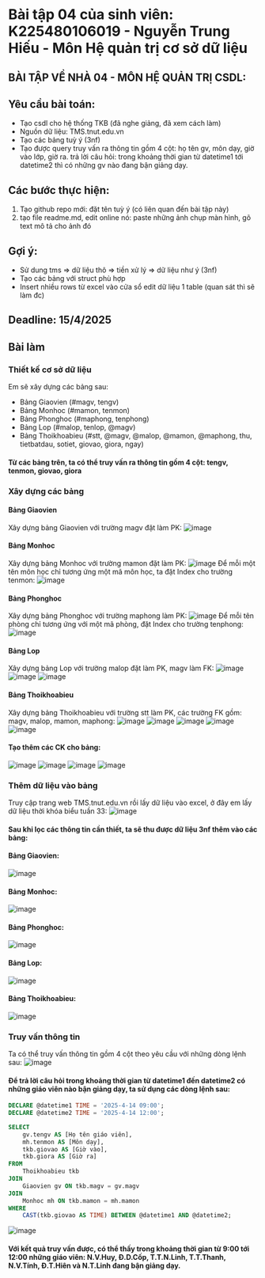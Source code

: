 # Bài tập 04 của sinh viên: K225480106019 - Nguyễn Trung Hiếu - Môn Hệ quản trị cơ sở dữ liệu
## BÀI TẬP VỀ NHÀ 04 - MÔN HỆ QUẢN TRỊ CSDL:
## Yêu cầu bài toán:
 - Tạo csdl cho hệ thống TKB (đã nghe giảng, đã xem cách làm)
 - Nguồn dữ liệu: TMS.tnut.edu.vn
 - Tạo các bảng tuỳ ý (3nf)
 - Tạo được query truy vấn ra thông tin gồm 4 cột: họ tên gv, môn dạy, giờ vào lớp, giờ ra.
   trả lời câu hỏi: trong khoảng thời gian từ datetime1 tới datetime2 thì có những gv nào đang bận giảng dạy.
## Các bước thực hiện:
1. Tạo github repo mới: đặt tên tuỳ ý (có liên quan đến bài tập này)
2. tạo file readme.md, edit online nó:
   paste những ảnh chụp màn hình, gõ text mô tả cho ảnh đó
## Gợi ý:
- Sử dung tms => dữ liệu thô => tiền xử lý => dữ liệu như ý (3nf)
- Tạo các bảng với struct phù hợp
- Insert nhiều rows từ excel vào cửa sổ edit dữ liệu 1 table (quan sát thì sẽ làm đc)
## Deadline: 15/4/2025
## Bài làm
### Thiết kế cơ sở dữ liệu
Em sẽ xây dựng các bảng sau:
- Bảng Giaovien (#magv, tengv)
- Bảng Monhoc (#mamon, tenmon)
- Bảng Phonghoc (#maphong, tenphong)
- Bảng Lop (#malop, tenlop, @magv)
- Bảng Thoikhoabieu (#stt, @magv, @malop, @mamon, @maphong, thu, tietbatdau, sotiet, giovao, giora, ngay)
#### Từ các bảng trên, ta có thể truy vấn ra thông tin gồm 4 cột: tengv, tenmon, giovao, giora
### Xây dựng các bảng
#### Bảng Giaovien
Xây dựng bảng Giaovien với trường magv đặt làm PK:
![image](https://github.com/user-attachments/assets/f1203dfe-5cd9-45e6-9d79-462d7e3f8e19)
#### Bảng Monhoc
Xây dựng bảng Monhoc với trường mamon đặt làm PK:
![image](https://github.com/user-attachments/assets/0f424f67-e3d9-4c02-a034-c709fbafc0c1)
Để mỗi một tên môn học chỉ tương ứng một mã môn học, ta đặt Index cho trường tenmon:
![image](https://github.com/user-attachments/assets/ba9ae00c-6a35-44ad-a006-b619302d122d)
#### Bảng Phonghoc
Xây dựng bảng Phonghoc với trường maphong làm PK:
![image](https://github.com/user-attachments/assets/8cda683f-fcce-420a-b62a-5e24de1fe0c8)
Để mỗi tên phòng chỉ tương ứng với một mã phòng, đặt Index cho trường tenphong:
![image](https://github.com/user-attachments/assets/d0a37911-6ac7-4144-b310-e51a06888f18)
#### Bảng Lop
Xây dựng bảng Lop với trường malop đặt làm PK, magv làm FK:
![image](https://github.com/user-attachments/assets/20e7c0b3-3bf0-44f2-bb12-ace05b9fb511)
![image](https://github.com/user-attachments/assets/39f2043a-9743-4e37-b1c6-8a9d8a2c2a28)
![image](https://github.com/user-attachments/assets/5aa4080f-ce99-4b8b-a86f-737008235879)
#### Bảng Thoikhoabieu
Xây dựng bảng Thoikhoabieu với trường stt làm PK, các trường FK gồm: magv, malop, mamon, maphong:
![image](https://github.com/user-attachments/assets/47c0b1c6-fcee-43bb-9713-64905c1a0bfd)
![image](https://github.com/user-attachments/assets/faa2ce4c-8100-4514-83a1-fc724a0fb9b3)
![image](https://github.com/user-attachments/assets/74c2725d-c36d-4d62-94ee-9c066173586f)
![image](https://github.com/user-attachments/assets/c139498c-ceca-4f4a-9731-46b3bb9deacf)
![image](https://github.com/user-attachments/assets/4008b5d9-be21-4d04-987d-94af28201e8d)
#### Tạo thêm các CK cho bảng:
![image](https://github.com/user-attachments/assets/bc731b81-a98b-4e74-a929-5cf914e7ed97)
![image](https://github.com/user-attachments/assets/705f5a01-1660-46cf-afa5-e41ac84e9fa8)
![image](https://github.com/user-attachments/assets/eea2edac-ee0f-4666-abd2-f21c1a7afa8a)
![image](https://github.com/user-attachments/assets/e92fb4f1-8261-44d0-9a08-735d74fe18b9)
### Thêm dữ liệu vào bảng
Truy cập trang web TMS.tnut.edu.vn rồi lấy dữ liệu vào excel, ở đây em lấy dữ liệu thời khóa biểu tuần 33:
![image](https://github.com/user-attachments/assets/2c1601c1-9fec-45af-8655-d9400493ed02)
#### Sau khi lọc các thông tin cần thiết, ta sẽ thu được dữ liệu 3nf thêm vào các bảng:
#### Bảng Giaovien:
![image](https://github.com/user-attachments/assets/9f40550a-a6b1-4691-b99a-9b36fe67d975)
#### Bảng Monhoc:
![image](https://github.com/user-attachments/assets/0d31b964-8ed5-4537-a92f-4ba9b14d26a9)
#### Bảng Phonghoc:
![image](https://github.com/user-attachments/assets/44fb6a94-147b-46bf-b9e7-7d136bdd9319)
#### Bảng Lop:
![image](https://github.com/user-attachments/assets/75acc7f8-9977-4b22-91b5-5712fc2f0adf)
#### Bảng Thoikhoabieu:
![image](https://github.com/user-attachments/assets/6b31ecb9-f36a-4d26-ae05-ab0f03758382)
### Truy vấn thông tin
Ta có thể truy vấn thông tin gồm 4 cột theo yêu cầu với những dòng lệnh sau:
![image](https://github.com/user-attachments/assets/6e97fc0d-c52e-4a02-85bb-d15aee66c8ae)
#### Để trả lời câu hỏi trong khoảng thời gian từ datetime1 đến datetime2 có những giáo viên nào bận giảng dạy, ta sử dụng các dòng lệnh sau:
```sql
DECLARE @datetime1 TIME = '2025-4-14 09:00';
DECLARE @datetime2 TIME = '2025-4-14 12:00';

SELECT 
    gv.tengv AS [Họ tên giáo viên],
    mh.tenmon AS [Môn dạy],
    tkb.giovao AS [Giờ vào],
    tkb.giora AS [Giờ ra]
FROM 
    Thoikhoabieu tkb
JOIN 
    Giaovien gv ON tkb.magv = gv.magv
JOIN 
    Monhoc mh ON tkb.mamon = mh.mamon
WHERE 
    CAST(tkb.giovao AS TIME) BETWEEN @datetime1 AND @datetime2;
```
![image](https://github.com/user-attachments/assets/c297ad5a-ae14-4e52-98a4-4c06b1a1579b)
#### Với kết quả truy vấn được, có thể thấy trong khoảng thời gian từ 9:00 tới 12:00 những giáo viên: N.V.Huy, Đ.D.Cốp, T.T.N.Linh, T.T.Thanh, N.V.Tính, Đ.T.Hiên và N.T.Linh đang bận giảng dạy.
